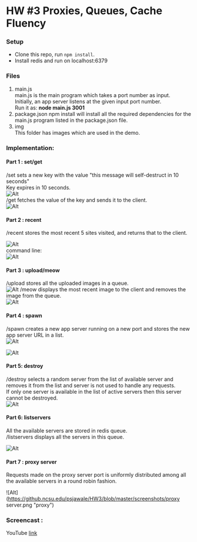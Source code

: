 # HW #3 Proxies, Queues, Cache Fluency

### Setup

* Clone this repo, run `npm install`.
* Install redis and run on localhost:6379

### Files
1. main.js  
   main.js is the main program which takes a port number as input.  
   Initially, an app server listens at the given input port number.  
   Run it as:  **node main.js 3001**
2. package.json
   npm install will install all the required dependencies for the main.js program listed in the package.json file.   
3. img  
   This folder has images which are used in the demo.

### Implementation:

#### Part 1 : set/get
/set sets a new key with the value "this message will self-destruct in 10 seconds"  
Key expires in 10 seconds.  
![Alt](https://github.ncsu.edu/psjawale/HW3/blob/master/screenshots/set.png "Set")  
/get fetches the value of the key and sends it to the client.  
![Alt](https://github.ncsu.edu/psjawale/HW3/blob/master/screenshots/get.png "Get")

#### Part 2 : recent 
/recent stores the most recent 5 sites visited, and returns that to the client.  

![Alt](https://github.ncsu.edu/psjawale/HW3/blob/master/screenshots/recent2.png "recent 2")  
command line:  
![Alt](https://github.ncsu.edu/psjawale/HW3/blob/master/screenshots/recent1.png "recent 1")


#### Part 3 : upload/meow
/upload stores all the uploaded images in a queue.  
![Alt](https://github.ncsu.edu/psjawale/HW3/blob/master/screenshots/upload.png "upload")
/meow displays the most recent image to the client and removes the image from the queue.  
![Alt](https://github.ncsu.edu/psjawale/HW3/blob/master/screenshots/meow.png "meow")

#### Part 4 : spawn  
/spawn creates a new app server running on a new port and stores the new app server URL in a list.  
![Alt](https://github.ncsu.edu/psjawale/HW3/blob/master/screenshots/spawn2.png "spawn 2")  

![Alt](https://github.ncsu.edu/psjawale/HW3/blob/master/screenshots/spawn1.png "spawn 1")  

#### Part  5: destroy
/destroy selects a random server from the list of available server and removes it from the list and server is not used to handle any requests.  
If only one server is available in the list of active servers then this server cannot be destroyed.  
![Alt](https://github.ncsu.edu/psjawale/HW3/blob/master/screenshots/destroy.png "destroy")  

#### Part  6: listservers  
All the available servers are stored in redis queue.  
/listservers displays all the servers in this queue.  

![Alt](https://github.ncsu.edu/psjawale/HW3/blob/master/screenshots/listservers.png "listserver") 


#### Part 7 : proxy server
Requests made on the proxy server port is uniformly distributed among all the available servers in a round robin fashion.  

![Alt](https://github.ncsu.edu/psjawale/HW3/blob/master/screenshots/proxy server.png "proxy")

### Screencast :
YouTube [link](https://youtu.be/g3Qnl5Jk0JQ)
